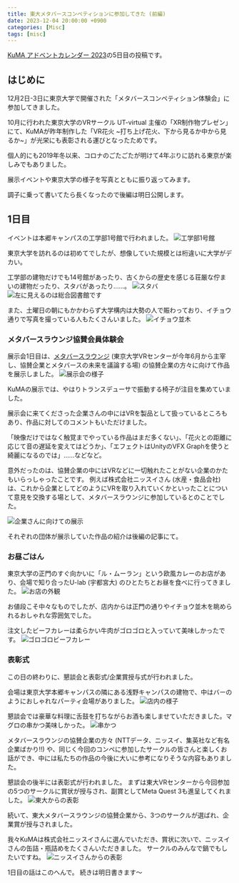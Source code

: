 ```yaml
---
title: 東大メタバースコンペティションに参加してきた (前編)
date: 2023-12-04 20:00:00 +0900
categories: [Misc]
tags: [misc]
---
```



[KuMA アドベントカレンダー 2023](https://adventar.org/calendars/9549)の5日目の投稿です。

## はじめに
12月2日-3日に東京大学で開催された「メタバースコンペティション体験会」に参加してきました。

10月に行われた東京大学のVRサークル UT-virtual 主催の「XR制作物プレゼン」にて、KuMAが昨年制作した「VR花火 ~打ち上げ花火、下から見るか中から見るか~」が光栄にも表彰される運びとなったためです。

個人的にも2019年冬以来、コロナのごたごたが明けて4年ぶりに訪れる東京が楽しみでもありました。

展示イベントや東京大学の様子を写真とともに振り返ってみます。

調子に乗って書いてたら長くなったので後編は明日公開します。


## 1日目
イベントは本郷キャンパスの工学部1号館で行われました。
![工学部1号館](/assets/img/231204_1goukan.jpg)

東京大学を訪れるのは初めてでしたが、想像していた規模とは桁違いに大学がデカい。

工学部の建物だけでも14号館があったり、古くからの歴史を感じる荘厳な佇まいの建物だったり、スタバがあったり……。
![スタバ](/assets/img/231204_starbucks.jpg)
![左に見えるのは総合図書館です](/assets/img/231204_bigcampus.jpg)

また、土曜日の朝にもかかわらず大学構内は大勢の人で賑わっており、イチョウ通りで写真を撮っている人もたくさんいました。
![イチョウ並木](/assets/img/231204_icho.jpg)

### メタバースラウンジ協賛会員体験会
展示会1日目は、[メタバースラウンジ](https://vr.u-tokyo.ac.jp/metaverse-lounge/home/) (東京大学VRセンターが今年6月から主宰し、協賛企業とメタバースの未来を議論する場) の協賛企業の方々に向けて作品を展示しました。
![展示会の様子](/assets/img/231204_day1.jpeg)

KuMAの展示では、やはりトランスデューサで振動する椅子が注目を集めていました。

展示会に来てくださった企業さんの中にはVRを製品として扱っているところもあり、作品に対してのコメントもいただけました。

「映像だけではなく触覚までやっている作品はまだ多くない」、「花火との距離に応じて音の遅延を変えてはどうか」、「エフェクトはUnityのVFX Graphを使うと綺麗になるのでは」……などなど。

意外だったのは、協賛企業の中にはVRなどに一切触れたことがない企業のかたもいらっしゃったことです。
例えば株式会社ニッスイさん (水産・食品会社) は、これから企業としてどのようにVRを取り入れていくかといったことについて意見を交換する場として、メタバースラウンジに参加しているとのことでした。

![企業さんに向けての展示](/assets/img/231204_day1_near.png)

それぞれの団体が展示していた作品の紹介は後編の記事にて。


### お昼ごはん
東京大学の正門のすぐ向かいに「ル・ムーラン」という欧風カレーのお店があり、会場で知り合ったU-lab (宇都宮大) のひとたちとお昼を食べに行ってきました。
![お店の外観](/assets/img/curry.jpg)

お値段こそ中々なものでしたが、店内からは正門の通りやイチョウ並木を眺められるおしゃれな雰囲気でした。


注文したビーフカレーは柔らかい牛肉がゴロゴロと入っていて美味しかったです。
![ゴロゴロビーフカレー](/assets/img/231204_curryplate.jpg)


### 表彰式
この日の終わりに、懇談会と表彰式/企業賞授与式が行われました。

会場は東京大学本郷キャンパスの隣にある浅野キャンパスの建物で、中はバーのようにおしゃれなパーティ会場がありました。
![店内の様子](/assets/img/231204_bar.jpg)

懇談会では豪華な料理に舌鼓を打ちながらお酒も楽しませていただきました。マグロの串かつ美味しかった。
![串かつ](/assets/img/231204_kushikatsu.jpg)

メタバースラウンジの協賛企業の方々 (NTTデータ、ニッスイ、集英社など有名企業ばかり!!) や、同じく今回のコンペに参加したサークルの皆さんと楽しくお話ができ、中には私たちの作品の今後に大いに参考になりそうな内容もありました。


懇談会の後半には表彰式が行われました。
まずは東大VRセンターから今回参加の5つのサークルに賞状が授与され、副賞としてMeta Quest 3も進呈してくれました。
![東大からの表彰](/assets/img/231204_award_ut.png)

続いて、東大メタバースラウンジの協賛企業から、3つのサークルが選ばれ、企業賞が授与されました。

我々KuMAは株式会社ニッスイさんに選んでいただき、賞状に次いで、ニッスイさんの缶詰・瓶詰めをたくさんいただきました。
サークルのみんなで鍋でもしたいですね。
![ニッスイさんからの表彰](/assets/img/231204_award_nissui.png)


1日目の話はこのへんで。
続きは明日書きます〜